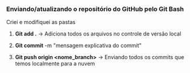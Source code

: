 ### **Enviando/atualizando o repositório do GitHub pelo Git Bash**
Criei e modifiquei as pastas

 1. **Git add .** -> Adiciona todos os arquivos no controle de versão local
 
 2. **Git commit** -m "mensagem explicativa do commit"
   
 3. **Git push origin <nome_branch>** -> Enviando todos os commits que temos localmente para a nuvem